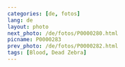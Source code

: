 ```yaml
---
categories: [de, fotos]
lang: de
layout: photo
next_photo: /de/fotos/P0000280.html
picname: P0000283
prev_photo: /de/fotos/P0000282.html
tags: [Blood, Dead Zebra]
---
```

